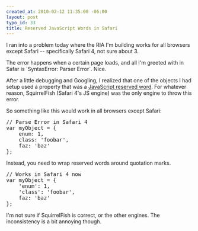 ```yaml
--- 
created_at: 2010-02-12 11:35:00 -06:00
layout: post
typo_id: 33
title: Reserved JavaScript Words in Safari
---
```

<p>I ran into a problem today where the RIA I'm building works for all browsers except Safari -- specifically Safari 4, not sure about 3.</p>
<p>The error happens when a certain page loads, and all I'm greeted with in Safar is `SyntaxError: Parser Error`. Nice.</p>
<p>After a little debugging and Googling, I realized that one of the objects I had setup used a property that was a <a href="https://developer.mozilla.org/en/Core_JavaScript_1.5_Reference/Reserved_Words">JavaScript reserved word</a>. For whatever reason, SquirrelFish (Safari 4's JS engine) was the only engine to throw this error.</p>
<p>So something like this would work in all browsers except Safari:</p>
<pre class="brush: js">
// Parse Error in Safari 4
var myObject = {
    enum: 1,
    class: 'foobar',
    faz: 'baz'
};
</pre>
<p>Instead, you need to wrap reserved words around quotation marks.</p>
<pre class="brush: js">
// Works in Safari 4 now
var myObject = {
    'enum': 1,
    'class': 'foobar',
    faz: 'baz'
};
</pre>
<p>I'm not sure if SquirrelFish is correct, or the other engines. The inconsistency is a bit annoying though.</p>

